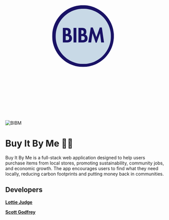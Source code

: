 <svg xmlns="http://www.w3.org/2000/svg" xmlns:xlink="http://www.w3.org/1999/xlink" width="1000" zoomAndPan="magnify" viewBox="0 0 750 749.999995" height="1000" preserveAspectRatio="xMidYMid meet" version="1.0"><defs><g/><clipPath id="7e5863eba8"><path d="M 219.066406 212.542969 L 507.652344 212.542969 L 507.652344 501.128906 L 219.066406 501.128906 Z M 219.066406 212.542969 " clip-rule="nonzero"/></clipPath><clipPath id="75c16c7a5a"><path d="M 363.359375 212.542969 C 283.667969 212.542969 219.066406 277.144531 219.066406 356.835938 C 219.066406 436.527344 283.667969 501.128906 363.359375 501.128906 C 443.050781 501.128906 507.652344 436.527344 507.652344 356.835938 C 507.652344 277.144531 443.050781 212.542969 363.359375 212.542969 Z M 363.359375 212.542969 " clip-rule="nonzero"/></clipPath><clipPath id="11f3f60834"><path d="M 235.257812 228.734375 L 493.859375 228.734375 L 493.859375 487.339844 L 235.257812 487.339844 Z M 235.257812 228.734375 " clip-rule="nonzero"/></clipPath><clipPath id="dd607f5a86"><path d="M 364.558594 228.734375 C 293.148438 228.734375 235.257812 286.625 235.257812 358.035156 C 235.257812 429.449219 293.148438 487.339844 364.558594 487.339844 C 435.96875 487.339844 493.859375 429.449219 493.859375 358.035156 C 493.859375 286.625 435.96875 228.734375 364.558594 228.734375 Z M 364.558594 228.734375 " clip-rule="nonzero"/></clipPath></defs><g clip-path="url(#7e5863eba8)"><g clip-path="url(#75c16c7a5a)"><path fill="#191265" d="M 219.066406 212.542969 L 507.652344 212.542969 L 507.652344 501.128906 L 219.066406 501.128906 Z M 219.066406 212.542969 " fill-opacity="1" fill-rule="nonzero"/></g></g><g clip-path="url(#11f3f60834)"><g clip-path="url(#dd607f5a86)"><path fill="#c8d9e6" d="M 235.257812 228.734375 L 493.859375 228.734375 L 493.859375 487.339844 L 235.257812 487.339844 Z M 235.257812 228.734375 " fill-opacity="1" fill-rule="nonzero"/></g></g><g fill="#191265" fill-opacity="1"><g transform="translate(264.12046, 386.589289)"><g><path d="M 21.875 -68.140625 C 28.5 -68.140625 33.484375 -66.601562 36.828125 -63.53125 C 40.171875 -60.457031 41.84375 -55.847656 41.84375 -49.703125 C 41.84375 -47.171875 41.375 -44.671875 40.4375 -42.203125 C 39.507812 -39.734375 37.988281 -37.804688 35.875 -36.421875 C 39.550781 -35.703125 42.410156 -33.742188 44.453125 -30.546875 C 46.503906 -27.347656 47.53125 -23.613281 47.53125 -19.34375 C 47.53125 -13.257812 45.617188 -8.515625 41.796875 -5.109375 C 37.972656 -1.703125 32.71875 0 26.03125 0 L 4.875 0 L 4.875 -68.140625 Z M 18.171875 -39.765625 L 19.796875 -39.765625 C 23.410156 -39.765625 25.925781 -40.441406 27.34375 -41.796875 C 28.757812 -43.148438 29.46875 -45.457031 29.46875 -48.71875 C 29.46875 -51.601562 28.742188 -53.785156 27.296875 -55.265625 C 25.847656 -56.742188 23.316406 -57.484375 19.703125 -57.484375 L 18.171875 -57.484375 Z M 18.171875 -10.671875 L 21.875 -10.671875 C 26.269531 -10.671875 29.429688 -11.40625 31.359375 -12.875 C 33.285156 -14.351562 34.25 -16.867188 34.25 -20.421875 C 34.25 -23.191406 33.613281 -25.207031 32.34375 -26.46875 C 31.082031 -27.738281 29.703125 -28.554688 28.203125 -28.921875 C 26.453125 -29.398438 24.039062 -29.640625 20.96875 -29.640625 L 18.171875 -29.640625 Z M 18.171875 -10.671875 "/></g></g></g><g fill="#191265" fill-opacity="1"><g transform="translate(314.097871, 386.589289)"><g><path d="M 18.171875 -68.140625 L 18.171875 0 L 4.875 0 L 4.875 -68.140625 Z M 18.171875 -68.140625 "/></g></g></g><g fill="#191265" fill-opacity="1"><g transform="translate(337.053138, 386.589289)"><g><path d="M 21.875 -68.140625 C 28.5 -68.140625 33.484375 -66.601562 36.828125 -63.53125 C 40.171875 -60.457031 41.84375 -55.847656 41.84375 -49.703125 C 41.84375 -47.171875 41.375 -44.671875 40.4375 -42.203125 C 39.507812 -39.734375 37.988281 -37.804688 35.875 -36.421875 C 39.550781 -35.703125 42.410156 -33.742188 44.453125 -30.546875 C 46.503906 -27.347656 47.53125 -23.613281 47.53125 -19.34375 C 47.53125 -13.257812 45.617188 -8.515625 41.796875 -5.109375 C 37.972656 -1.703125 32.71875 0 26.03125 0 L 4.875 0 L 4.875 -68.140625 Z M 18.171875 -39.765625 L 19.796875 -39.765625 C 23.410156 -39.765625 25.925781 -40.441406 27.34375 -41.796875 C 28.757812 -43.148438 29.46875 -45.457031 29.46875 -48.71875 C 29.46875 -51.601562 28.742188 -53.785156 27.296875 -55.265625 C 25.847656 -56.742188 23.316406 -57.484375 19.703125 -57.484375 L 18.171875 -57.484375 Z M 18.171875 -10.671875 L 21.875 -10.671875 C 26.269531 -10.671875 29.429688 -11.40625 31.359375 -12.875 C 33.285156 -14.351562 34.25 -16.867188 34.25 -20.421875 C 34.25 -23.191406 33.613281 -25.207031 32.34375 -26.46875 C 31.082031 -27.738281 29.703125 -28.554688 28.203125 -28.921875 C 26.453125 -29.398438 24.039062 -29.640625 20.96875 -29.640625 L 18.171875 -29.640625 Z M 18.171875 -10.671875 "/></g></g></g><g fill="#191265" fill-opacity="1"><g transform="translate(387.030549, 386.589289)"><g><path d="M 21.875 -69.953125 L 38.6875 -25.03125 L 54.765625 -69.953125 L 64.34375 -69.953125 L 74.5625 0 L 61.1875 0 L 55.765625 -42.296875 L 55.578125 -42.296875 L 40.125 0.90625 L 35.515625 0.90625 L 20.609375 -42.296875 L 20.421875 -42.296875 L 14.375 0 L 1 0 L 12.46875 -69.953125 Z M 21.875 -69.953125 "/></g></g></g></svg>![BIBM](https://github.com/user-attachments/assets/fdfd9ece-99db-4598-bebd-601c4bbbd455)


# Buy It By Me 🛒🏡

Buy It By Me is a full-stack web application designed to help users purchase items from local stores, promoting sustainability, community jobs, and economic growth. The app encourages users to find what they need locally, reducing carbon footprints and putting money back in communities.


## Developers 
[**Lottie Judge**](https://github.com/LottieJudge?tab=overview&from=2025-03-01&to=2025-03-22)

[**Scott Godfrey**](https://github.com/Otskey?tab=overview&from=2025-03-01&to=2025-03-22)
